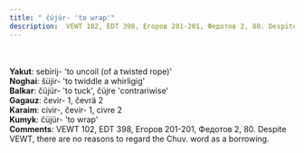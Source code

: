 ```yaml
---
title: " čüjür- 'to wrap'"
description:  VEWT 102, EDT 398, Егоров 201-201, Федотов 2, 80. Despite VEWT, there are no reasons to regard the Chuv. word as a borrowing.
---
```

<p data-pagefind-weight="0.5">
<strong></strong><br><br>
<strong>Yakut</strong>:  sebirij- 'to uncoil (of a twisted rope)'<br>
<strong>Noghai</strong>:  šüjir- 'to twiddle a whirligig'<br>
<strong>Balkar</strong>:  čüjür- 'to tuck', čüjre 'contrariwise'<br>
<strong>Gagauz</strong>:  čevir- 1, čevrä 2<br>
<strong>Karaim</strong>:  сivir-, čevir- 1, civre 2<br>
<strong>Kumyk</strong>:  čüjür- 'to wrap'<br>
<strong>Comments</strong>:  VEWT 102, EDT 398, Егоров 201-201, Федотов 2, 80. Despite VEWT, there are no reasons to regard the Chuv. word as a borrowing.<br>

</p>
